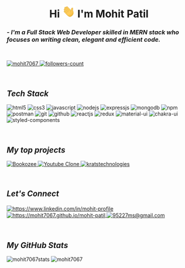 <!----------------------------------- Heading Section ------------------------------------>
<h1 align="center">
    Hi
    <img src="https://raw.githubusercontent.com/ABSphreak/ABSphreak/master/gifs/Hi.gif" width="35">
    I'm Mohit Patil
    
</h1>



<!----------------------------------- About Section ------------------------------------>

<h3>
    <i>- I'm a Full Stack Web Developer skilled in MERN stack who focuses on writing clean, elegant and efficient code.</i>
</h3>






<br>



<!----------------------------------- Profile View Section ------------------------------------>

<p align="left">
    <a href="https://github.com/mohit7067">
        <img src="https://komarev.com/ghpvc/?username=mohit7067&label=Profile%20views&color=0e75b6&style=flat" alt="mohit7067" />
    </a>
    <a href="https://github.com/mohit7067?tab=followers">
        <img src="https://img.shields.io/github/followers/mohit7067?label=Followers&style=social" alt="followers-count">
    </a>
</p>
<br>



<!----------------------------------- Tech Stack Section ------------------------------------>

<h2><i>Tech Stack</i></h2>

<p>
    <img src="https://img.shields.io/badge/HTML5-E34F26?style=for-the-badge&logo=html5&logoColor=white" alt="html5" />
    <img src="https://img.shields.io/badge/CSS3-1572B6?style=for-the-badge&logo=css3&logoColor=white" alt="css3" />
    <img src="https://img.shields.io/badge/JavaScript-323330?style=for-the-badge&logo=javascript&logoColor=F7DF1E" alt="javascript" />
    <img src="https://img.shields.io/badge/Node.js-339933?style=for-the-badge&logo=nodedotjs&logoColor=white" alt="nodejs" />
    <img src="https://img.shields.io/badge/Express.js-000000?style=for-the-badge&logo=express&logoColor=white" alt="expressjs" />
    <img src="https://img.shields.io/badge/MongoDB-4EA94B?style=for-the-badge&logo=mongodb&logoColor=white" alt="mongodb" />
    <img src="https://img.shields.io/badge/npm-CB3837?style=for-the-badge&logo=npm&logoColor=white" alt="npm" />
    <img src="https://img.shields.io/badge/Postman-FF6C37?style=for-the-badge&logo=Postman&logoColor=white" alt="postman" />
    <img src="https://img.shields.io/badge/Git-f44d27?style=for-the-badge&logo=git&logoColor=white" alt="git" />
    <img src="https://img.shields.io/badge/GitHub-100000?style=for-the-badge&logo=github&logoColor=white" alt="github" />
    <img src="https://img.shields.io/badge/React-20232A?style=for-the-badge&logo=react&logoColor=61DAFB" alt="reactjs" />
    <img src="https://img.shields.io/badge/Redux-593D88?style=for-the-badge&logo=redux&logoColor=white" alt="redux" />
    <img src="https://img.shields.io/badge/Material%20UI-007FFF?style=for-the-badge&logo=mui&logoColor=white" alt="material-ui" />
    <img src="https://img.shields.io/badge/Chakra%20UI-3bc7bd?style=for-the-badge&logo=chakraui&logoColor=white" alt="chakra-ui" />
    <img src="https://img.shields.io/badge/styled--components-DB7093?style=for-the-badge&logo=styled-components&logoColor=white" alt="styled-components" />
</p>
<br>



<!----------------------------------- Project Section ------------------------------------>

<h2><i>My top projects</i></h2>


<p align="left">
    <a href="https://github.com/mohit7067/bookozee.git" >
        <img src="https://img.shields.io/badge/-Bookozee-8D53FE?style=for-the-badge&logo=appveyor" alt="Bookozee" />
    </a>
    <a href="https://github.com/mohit7067/youtube_clone.git" >
        <img src="https://img.shields.io/badge/-Youtube%20Clone-FF0000?style=for-the-badge&logo=appveyor" alt="Youtube Clone" />
    </a>
     <a href="https://www.kratstechnologies.com">
        <img src="https://img.shields.io/badge/-kratstechnologies.com-808080?style=for-the-badge&logo=appveyor" alt="kratstechnologies" />
    </a>
   
</p>
<br>



<!----------------------------------- Social Media Links Section ------------------------------------>

<h2><i>Let's Connect</i></h2>


<p align="left">
    <a href="https://www.linkedin.com/in/mohit-profile" >
        <img align="center" src="https://img.shields.io/badge/LinkedIn-0077B5?style=for-the-badge&logo=linkedin&logoColor=white" alt="https://www.linkedin.com/in/mohit-profile" />
    </a>
  
 <a href="https://mohit7067.github.io/mohit-patil" >
 <img align="center" src="https://img.shields.io/badge/Portfolio-18A303?style=for-the-badge&logo=ionic&logoColor=white" alt="https://mohit7067.github.io/mohit-patil"/>
 </a>
    <a title="95227ms@gmail.com" href="mailto:95227ms@gmail.com"  >
        <img align="center" src="https://img.shields.io/badge/Gmail-D14836?style=for-the-badge&logo=gmail&logoColor=white" alt="95227ms@gmail.com" />
    </a>
</p>
<br>



<!----------------------------------- GitHub Stats Section ------------------------------------>

<h2><i>My GitHub Stats</i></h2>

<p>
<img  src="https://github-readme-stats-vfoi.vercel.app/api?username=mohit7067&count_private=true&show_icons=true&theme=vision-friendly-dark" alt="mohit7067stats"  />
    
   <img src="https://github-readme-streak-stats.herokuapp.com/?user=mohit7067&theme=vision-friendly-dark" alt="mohit7067"/> 
   
<br>



<!----------------------------------- Top Repository Section ------------------------------------>


    
    

